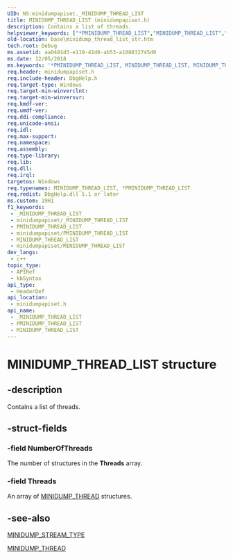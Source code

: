 ```yaml
---
UID: NS:minidumpapiset._MINIDUMP_THREAD_LIST
title: MINIDUMP_THREAD_LIST (minidumpapiset.h)
description: Contains a list of threads.
helpviewer_keywords: ["*PMINIDUMP_THREAD_LIST","MINIDUMP_THREAD_LIST","MINIDUMP_THREAD_LIST structure","PMINIDUMP_THREAD_LIST","PMINIDUMP_THREAD_LIST structure pointer","_MINIDUMP_THREAD_LIST","_win32_minidump_thread_list_str","base.minidump_thread_list_str","minidumpapiset/MINIDUMP_THREAD_LIST","minidumpapiset/PMINIDUMP_THREAD_LIST"]
old-location: base\minidump_thread_list_str.htm
tech.root: Debug
ms.assetid: aa0491d3-e119-41d0-ab53-a108832745d0
ms.date: 12/05/2018
ms.keywords: '*PMINIDUMP_THREAD_LIST, MINIDUMP_THREAD_LIST, MINIDUMP_THREAD_LIST structure, PMINIDUMP_THREAD_LIST, PMINIDUMP_THREAD_LIST structure pointer, _MINIDUMP_THREAD_LIST, _win32_minidump_thread_list_str, base.minidump_thread_list_str, minidumpapiset/MINIDUMP_THREAD_LIST, minidumpapiset/PMINIDUMP_THREAD_LIST'
req.header: minidumpapiset.h
req.include-header: DbgHelp.h
req.target-type: Windows
req.target-min-winverclnt: 
req.target-min-winversvr: 
req.kmdf-ver: 
req.umdf-ver: 
req.ddi-compliance: 
req.unicode-ansi: 
req.idl: 
req.max-support: 
req.namespace: 
req.assembly: 
req.type-library: 
req.lib: 
req.dll: 
req.irql: 
targetos: Windows
req.typenames: MINIDUMP_THREAD_LIST, *PMINIDUMP_THREAD_LIST
req.redist: DbgHelp.dll 5.1 or later
ms.custom: 19H1
f1_keywords:
 - _MINIDUMP_THREAD_LIST
 - minidumpapiset/_MINIDUMP_THREAD_LIST
 - PMINIDUMP_THREAD_LIST
 - minidumpapiset/PMINIDUMP_THREAD_LIST
 - MINIDUMP_THREAD_LIST
 - minidumpapiset/MINIDUMP_THREAD_LIST
dev_langs:
 - c++
topic_type:
 - APIRef
 - kbSyntax
api_type:
 - HeaderDef
api_location:
 - minidumpapiset.h
api_name:
 - _MINIDUMP_THREAD_LIST
 - PMINIDUMP_THREAD_LIST
 - MINIDUMP_THREAD_LIST
---
```


# MINIDUMP_THREAD_LIST structure


## -description

Contains a list of threads.

## -struct-fields

### -field NumberOfThreads

The number of structures in the <b>Threads</b> array.

### -field Threads

An array of 
<a href="/windows/desktop/api/minidumpapiset/ns-minidumpapiset-minidump_thread">MINIDUMP_THREAD</a> structures.

## -see-also

<a href="/windows/desktop/api/minidumpapiset/ne-minidumpapiset-minidump_stream_type">MINIDUMP_STREAM_TYPE</a>



<a href="/windows/desktop/api/minidumpapiset/ns-minidumpapiset-minidump_thread">MINIDUMP_THREAD</a>

